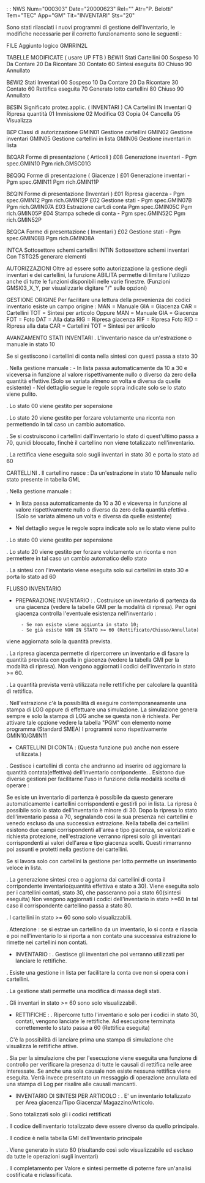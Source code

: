  :  : NWS Num="000303" Date="20000623" Rel="" Atr="P. Belotti" Tem="TEC" App="GM" Tit="INVENTARI" Sts="20"

 Sono stati rilasciati i nuovi programmi di gestione dell'Inventario, le modifiche necessarie per il corretto funzionamento sono le seguenti  : 

FILE
 Aggiunto logico GMRRIN2L

TABELLE MODIFICATE  ( usare UP FTB )
B£WI1 Stati Cartellini
    00 Sospeso
    10 Da Contare
    20 Da Ricontare
    30 Contato
    60 Sintesi eseguita
    80 Chiuso
    90 Annullato

B£WI2 Stati Inventari
    00 Sospeso
    10 Da Contare
    20 Da Ricontare
    30 Contato
    60 Rettifica eseguita
    70 Generato lotto cartellini
    80 Chiuso
    90 Annullato

B£SIN Significato protez.applic. ( INVENTARI )
   CA Cartellini
   IN Inventari
   Q  Ripresa quantità
   01 Immissione
   02 Modifica
   03 Copia
   04 Cancella
   05 Visualizza

B£P   Classi di autorizzazione
   GMIN01 Gestione cartellini
   GMIN02 Gestione inventari
   GMIN05 Gestione cartellini in lista
   GMIN06 Gestione inventari in lista


B£QAR Forme di presentazione ( Articoli )
    £08    Generazione inventari  - Pgm spec.GMIN10   Pgm rich.GMSC01G

B£QGQ Forme di presentazione ( Giacenze )
    £01    Generazione inventari  - Pgm spec.GMIN11   Pgm rich.GMIN11P

B£QIN Forme di presentazione  (Inventari )
    £01    Ripresa giacenza       - Pgm spec.GMIN12   Pgm rich.GMIN12P
    £02    Gestione stati         - Pgm spec.GMIN07B  Pgm rich.GMIN07A
    £03    Estrazione cart.di conta Pgm spec.GMIN05C  Pgm rich.GMIN05P
    £04    Stampa schede di conta - Pgm spec.GMIN52C  Pgm rich.GMIN52P

B£QCA Forme di presentazione ( Inventari )
    £02    Gestione stati         - Pgm spec.GMIN08B  Pgm rich.GMIN08A

INTCA  Sottosettore schemi cartellini
INTIN  Sottosettore schemi inventari
        Con TSTG25 generare elementi


AUTORIZZAZIONI
Oltre ad essere sotto autorizzazione la gestione degli inventari  e dei cartellini, la funzione ABILITA permette di limitare l'utilizzo  anche di tutte le funzioni disponibili nelle varie finestre. (Funzioni  GMSI03_X_Y, per visualizzarle digitare "/" sulle opzioni) 

GESTIONE ORIGINE
Per facilitare una lettura della provenienza dei codici inventario esiste un campo origine : 
   MAN  = Manuale
   GIA  = Giacenza
   CAR  = Cartellini
   TOT  = Sintesi per articolo
Oppure
   MAN  = Manuale
   GIA  = Giacenza
           FOT  = Foto
   DAT  = Alla data
   RIG  = Ripresa giacenza
   RIF  = Ripresa Foto
   RID  = Ripresa alla data
   CAR  = Cartellini
   TOT  = Sintesi per articolo

AVANZAMENTO STATI
INVENTARI
. L'inventario nasce da un'estrazione o manuale in stato 10

Se si gestiscono i cartellini di conta nella sintesi con questi passa a stato 30

. Nella gestione manuale : 
    - In lista passa automaticamente da 10 a 30 e viceversa in funzione       al valore rispettivamente nullo o diverso da zero della
      quantità effettive.(Solo se variata almeno un volta e diversa
      da quelle esistente)
    - Nel dettaglio segue le regole sopra indicate solo se lo stato
      viene pulito.

. Lo stato 00 viene gestito per sopensione

. Lo stato 20 viene gestito per forzare volutamente una riconta non
   permettendo in tal caso un cambio automatico.

. Se si costruiscono i cartellini dall'inventario lo stato di
  quest'ultimo passa a 70, qunidi bloccato, finchè il cartellino
   non viene totalizzato nell'inventario.

. La rettifica viene eseguita solo sugli inventari in stato 30
   e porta lo stato ad 60

CARTELLINI
. Il cartellino nasce : 
     Da un'estrazione in stato 10
     Manuale nello stato presente in tabella GML

. Nella gestione manuale : 
  - In lista passa automaticamente da 10 a 30 e viceversa in funzione al valore rispettivamente nullo o diverso da zero della quantità efettiva . (Solo se variata almeno un volta e diversa da quelle esistente)



   - Nel dettaglio segue le regole sopra indicate solo se lo stato  viene pulito

. Lo stato 00 viene gestito per sopensione

. Lo stato 20 viene gestito per forzare volutamente un riconta e non permettere in tal caso un cambio automatico dello stato

. La sintesi con l'inventario viene eseguita solo sui cartellini in stato 30 e porta lo stato ad 60


FLUSSO INVENTARIO

- PREPARAZIONE INVENTARIO : 
. Costruisce un inventario di partenza da una giacenza (vedere la  tabelle GMI per la modalità di ripresa).
  Per ogni giacenza controlla l'eventuale esistenza nell'inventario : 

        - Se non esiste viene aggiunta in stato 10;
        - Se già esiste NON IN STATO >= 60 (Rettificato/Chiuso/Annullato) 
 viene aggiornata solo la quantità prevista.

. La ripresa giacenza permette di ripercorrere un inventario  e di fasare la quantità prevista con
quella in giacenza (vedere la  tabella GMI per la modalità di ripresa).
  Non vengono aggiornati i codici dell'inventario in stato >= 60.

. La quantità prevista verrà utilizzata nelle rettifiche per
     calcolare la quantità di rettifica.

. Nell'estrazione c'è la possibilità di eseguire contemporaneamente
      una stampa di LOG oppure di effettuare una simulazione.
      La simulazione genera sempre e solo la stampa di LOG anche se
      questa non è richiesta. Per attivare tale opzione vedere la
      tabella "PGM" con elemento nome programma (Standard SMEA)
      I programmi sono rispettivamente GMIN10/GMIN11

 - CARTELLINI DI CONTA : 
   (Questa funzione può anche non essere utilizzata.)

. Gestisce i cartellini di conta che andranno ad inserire od
     aggiornare la quantità contata(effettiva) dell'inventario
     corripondente.
. Esistono due diverse gestioni per facilitarne l'uso in funzione  della modalità scelta di operare : 

Se esiste un inventario di partenza è possibile da questo generare automaticamente i cartellini corrispondenti e  gestirli poi in lista. La ripresa è possibile solo lo stato dell'inventario è minore di 30. Dopo la ripresa lo stato dell'inventario passa a 70, segnalando così la sua presenza
nei cartellini e venedo escluso da una successiva estrazione.
Nella tabella dei cartellini esistono due campi corrispondenti  all'area e tipo giacenza, se valorizzati e richiesta protezione, nell'estrazione verranno ripresi solo gli inventari corrispondenti ai valori dell'area e tipo giacenza scelti. Questi rimarranno poi assunti e protetti
nella gestione dei cartellini.

Se si lavora solo con cartellini la gestione per lotto permette un inserimento veloce in lista.

. La generazione sintesi crea o aggiorna dai cartellini di conta il corripondente inventario(quantità effettiva e stato a 30).
 Viene eseguita solo per i cartellini contati, stato 30, che passeranno poi a stato 60(sintesi eseguita)
 Non vengono aggiornati i codici dell'inventario in stato >=60
 In tal caso il corrispondente cartellino passa a stato 80.

. I cartellini in stato >= 60 sono solo visualizzabili.

. Attenzione :  se si estrae un cartellino da un inventario, lo si conta e rilascia e poi nell'inventario lo si riporta a non contato  una successiva estrazione lo rimette nei cartellini non contati.

 - INVENTARIO : 
. Gestisce gli inventari che poi verranno utilizzati per lanciare
      le rettifiche.

. Esiste una gestione in lista  per facilitare la conta ove non si opera con i cartellini.

. La gestione stati permette una modifica di massa degli stati.

. Gli inventari in stato >= 60 sono solo visualizzabili.


 - RETTIFICHE : 
. Ripercorre tutto l'inventario e solo per i codici in stato 30,  contati, vengono lanciate le rettifiche. Ad esecuzione terminata correttemente lo stato passa a 60 (Rettifica eseguita)

. C'è la possibilità di lanciare prima una stampa di simulazione che visualizza le rettifiche attive.

. Sia per la simulazione che per l'esecuzione viene eseguita  una funzione di controllo per verificare la presenza di tutte  le causali di rettifica nelle aree interessate.
Se anche una sola causale non esiste nessuna rettifica viene  eseguita.  Verrà invece presentato un
messaggio di operazione  annullata ed una stampa di Log per risalire alle causali mancanti.

 - INVENTARIO DI SINTESI PER ARTICOLO : 
. E' un inventario totalizzato per Area giacenza/Tipo Giacenza/
Magazzino/Articolo.

. Sono totalizzati solo gli i codici rettificati

. Il codice dellinventario totalizzato deve essere diverso da  quello
principale.

. Il codice è nella tabella GMI dell'inventario principale

. Viene generato in stato 80 (risultando così solo visualizzabile  ed escluso da tutte le operazioni sugli inventari)

. Il completamento per Valore e sintesi permette di poterne fare   un'analisi costificata e riclassificata.



